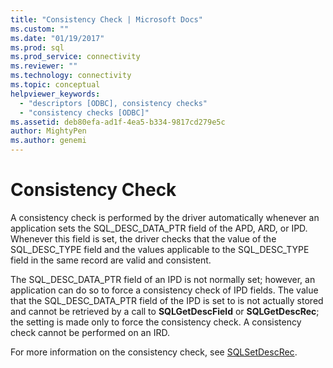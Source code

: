 ```yaml
---
title: "Consistency Check | Microsoft Docs"
ms.custom: ""
ms.date: "01/19/2017"
ms.prod: sql
ms.prod_service: connectivity
ms.reviewer: ""
ms.technology: connectivity
ms.topic: conceptual
helpviewer_keywords: 
  - "descriptors [ODBC], consistency checks"
  - "consistency checks [ODBC]"
ms.assetid: deb80efa-ad1f-4ea5-b334-9817cd279e5c
author: MightyPen
ms.author: genemi
---
```

# Consistency Check
A consistency check is performed by the driver automatically whenever an application sets the SQL_DESC_DATA_PTR field of the APD, ARD, or IPD. Whenever this field is set, the driver checks that the value of the SQL_DESC_TYPE field and the values applicable to the SQL_DESC_TYPE field in the same record are valid and consistent.  
  
 The SQL_DESC_DATA_PTR field of an IPD is not normally set; however, an application can do so to force a consistency check of IPD fields. The value that the SQL_DESC_DATA_PTR field of the IPD is set to is not actually stored and cannot be retrieved by a call to **SQLGetDescField** or **SQLGetDescRec**; the setting is made only to force the consistency check. A consistency check cannot be performed on an IRD.  
  
 For more information on the consistency check, see [SQLSetDescRec](../../../odbc/reference/syntax/sqlsetdescrec-function.md).

